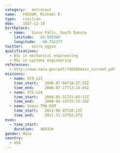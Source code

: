 ```yaml
---
category:	astronaut
name:	FOSSUM, Michael E.
type:	civilian
dob:	1957-12-19
birthplace:
  - name:	Sioux Falls, South Dakota
    latitude:	43.545349
    longitude:	-96.731277
twitter:	astro_aggie
qualifications:
  - BSc in mechanical engineering
  - MSc in systems engineering
references:
  - http://www.nasa.gov/pdf/740566main_current.pdf
missions:
  - name: STS-121
    time_start:   2006-07-04T18:37:55Z
    time_end:     2006-07-17T13:14:44Z
  - name: STS-124
    time_start:   2008-05-31T21:02:12Z
    time_end:     2008-06-14T15:15:20Z
  - name: Soyuz TMA-02M
    time_start:   2011-06-07T20:12Z
    time_end:     2011-11-22T02:27Z
evas:
  - time_start: 
    duration:   48h32m
gender:	Male
country:
  - USA
---
```

